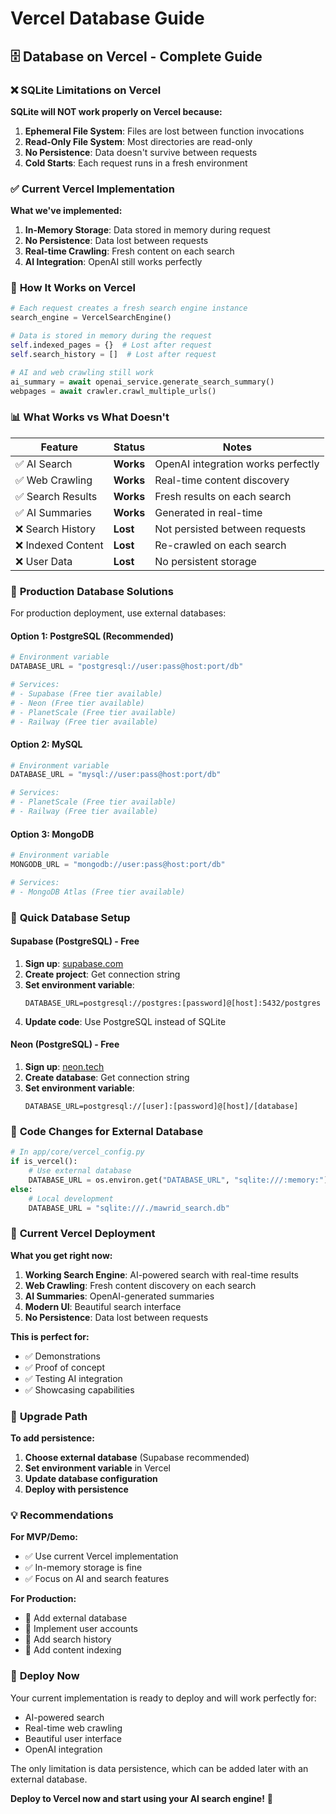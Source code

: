 # Vercel Database Guide

## 🗄️ **Database on Vercel - Complete Guide**

### ❌ **SQLite Limitations on Vercel**

**SQLite will NOT work properly on Vercel because:**

1. **Ephemeral File System**: Files are lost between function invocations
2. **Read-Only File System**: Most directories are read-only
3. **No Persistence**: Data doesn't survive between requests
4. **Cold Starts**: Each request runs in a fresh environment

### ✅ **Current Vercel Implementation**

**What we've implemented:**

1. **In-Memory Storage**: Data stored in memory during request
2. **No Persistence**: Data lost between requests
3. **Real-time Crawling**: Fresh content on each search
4. **AI Integration**: OpenAI still works perfectly

### 🔧 **How It Works on Vercel**

```python
# Each request creates a fresh search engine instance
search_engine = VercelSearchEngine()

# Data is stored in memory during the request
self.indexed_pages = {}  # Lost after request
self.search_history = []  # Lost after request

# AI and web crawling still work
ai_summary = await openai_service.generate_search_summary()
webpages = await crawler.crawl_multiple_urls()
```

### 📊 **What Works vs What Doesn't**

| Feature | Status | Notes |
|---------|--------|-------|
| ✅ AI Search | **Works** | OpenAI integration works perfectly |
| ✅ Web Crawling | **Works** | Real-time content discovery |
| ✅ Search Results | **Works** | Fresh results on each search |
| ✅ AI Summaries | **Works** | Generated in real-time |
| ❌ Search History | **Lost** | Not persisted between requests |
| ❌ Indexed Content | **Lost** | Re-crawled on each search |
| ❌ User Data | **Lost** | No persistent storage |

### 🚀 **Production Database Solutions**

For production deployment, use external databases:

#### **Option 1: PostgreSQL (Recommended)**

```python
# Environment variable
DATABASE_URL = "postgresql://user:pass@host:port/db"

# Services:
# - Supabase (Free tier available)
# - Neon (Free tier available)
# - PlanetScale (Free tier available)
# - Railway (Free tier available)
```

#### **Option 2: MySQL**

```python
# Environment variable
DATABASE_URL = "mysql://user:pass@host:port/db"

# Services:
# - PlanetScale (Free tier available)
# - Railway (Free tier available)
```

#### **Option 3: MongoDB**

```python
# Environment variable
MONGODB_URL = "mongodb://user:pass@host:port/db"

# Services:
# - MongoDB Atlas (Free tier available)
```

### 🔧 **Quick Database Setup**

#### **Supabase (PostgreSQL) - Free**

1. **Sign up**: [supabase.com](https://supabase.com)
2. **Create project**: Get connection string
3. **Set environment variable**:
   ```
   DATABASE_URL=postgresql://postgres:[password]@[host]:5432/postgres
   ```
4. **Update code**: Use PostgreSQL instead of SQLite

#### **Neon (PostgreSQL) - Free**

1. **Sign up**: [neon.tech](https://neon.tech)
2. **Create database**: Get connection string
3. **Set environment variable**:
   ```
   DATABASE_URL=postgresql://[user]:[password]@[host]/[database]
   ```

### 📝 **Code Changes for External Database**

```python
# In app/core/vercel_config.py
if is_vercel():
    # Use external database
    DATABASE_URL = os.environ.get("DATABASE_URL", "sqlite:///:memory:")
else:
    # Local development
    DATABASE_URL = "sqlite:///./mawrid_search.db"
```

### 🎯 **Current Vercel Deployment**

**What you get right now:**

1. **Working Search Engine**: AI-powered search with real-time results
2. **Web Crawling**: Fresh content discovery on each search
3. **AI Summaries**: OpenAI-generated summaries
4. **Modern UI**: Beautiful search interface
5. **No Persistence**: Data lost between requests

**This is perfect for:**
- ✅ Demonstrations
- ✅ Proof of concept
- ✅ Testing AI integration
- ✅ Showcasing capabilities

### 🔄 **Upgrade Path**

**To add persistence:**

1. **Choose external database** (Supabase recommended)
2. **Set environment variable** in Vercel
3. **Update database configuration**
4. **Deploy with persistence**

### 💡 **Recommendations**

**For MVP/Demo:**
- ✅ Use current Vercel implementation
- ✅ In-memory storage is fine
- ✅ Focus on AI and search features

**For Production:**
- 🔄 Add external database
- 🔄 Implement user accounts
- 🔄 Add search history
- 🔄 Add content indexing

### 🚀 **Deploy Now**

Your current implementation is ready to deploy and will work perfectly for:
- AI-powered search
- Real-time web crawling
- Beautiful user interface
- OpenAI integration

The only limitation is data persistence, which can be added later with an external database.

**Deploy to Vercel now and start using your AI search engine!** 🎉
